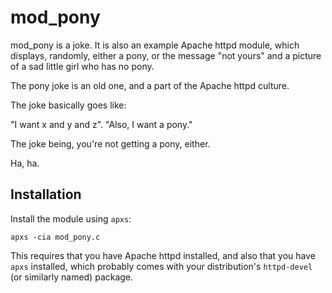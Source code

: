 # mod_pony

mod_pony is a joke. It is also an example Apache httpd module, which displays, randomly, either a pony, or the message "not yours" and a picture of a sad little girl who has no pony.

The pony joke is an old one, and a part of the Apache httpd culture.

The joke basically goes like:

"I want x and y and z".
"Also, I want a pony."

The joke being, you're not getting a pony, either.

Ha, ha.

## Installation

Install the module using `apxs`:

`apxs -cia mod_pony.c`

This requires that you have Apache httpd installed, and also that you have `apxs` installed, which probably comes with your distribution's `httpd-devel` (or similarly named) package.
